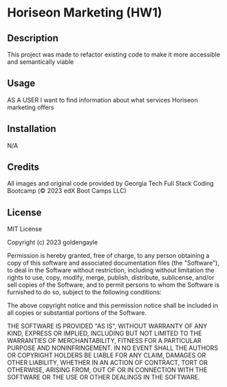 # Horiseon Marketing (HW1)
## Description
This project was made to refactor existing code to make it more accessible and semantically viable

## Usage
AS A USER I want to find information about what services Horiseon marketing offers

## Installation
N/A

## Credits
All images and original code provided by Georgia Tech Full Stack Coding Bootcamp (© 2023 edX Boot Camps LLC)

## License
MIT License

Copyright (c) 2023 goldengayle

Permission is hereby granted, free of charge, to any person obtaining a copy of this software and associated documentation files (the "Software"), to deal in the Software without restriction, including without limitation the rights to use, copy, modify, merge, publish, distribute, sublicense, and/or sell copies of the Software, and to permit persons to whom the Software is furnished to do so, subject to the following conditions:

The above copyright notice and this permission notice shall be included in all copies or substantial portions of the Software.

THE SOFTWARE IS PROVIDED "AS IS", WITHOUT WARRANTY OF ANY KIND, EXPRESS OR IMPLIED, INCLUDING BUT NOT LIMITED TO THE WARRANTIES OF MERCHANTABILITY, FITNESS FOR A PARTICULAR PURPOSE AND NONINFRINGEMENT. IN NO EVENT SHALL THE AUTHORS OR COPYRIGHT HOLDERS BE LIABLE FOR ANY CLAIM, DAMAGES OR OTHER LIABILITY, WHETHER IN AN ACTION OF CONTRACT, TORT OR OTHERWISE, ARISING FROM, OUT OF OR IN CONNECTION WITH THE SOFTWARE OR THE USE OR OTHER DEALINGS IN THE SOFTWARE.

